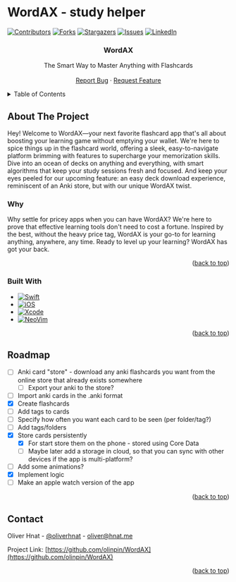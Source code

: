 # WordAX - study helper

[![Contributors][contributors-shield]][contributors-url]
[![Forks][forks-shield]][forks-url]
[![Stargazers][stars-shield]][stars-url]
[![Issues][issues-shield]][issues-url]
[![LinkedIn][linkedin-shield]][linkedin-url]

<h3 align="center">WordAX</h3>

  <p align="center">
    The Smart Way to Master Anything with Flashcards
    <br />
    <br />
    <a href="https://github.com/olinpin/WordAX/issues/new?labels=bug&template=bug-report---.md">Report Bug</a>
    ·
    <a href="https://github.com/olinpin/WordAX/issues/new?labels=enhancement&template=feature-request---.md">Request Feature</a>
  </p>
</div>


<!-- TABLE OF CONTENTS -->
<details>
  <summary>Table of Contents</summary>
  <ol>
    <li>
      <a href="#about-the-project">About The Project</a>
      <ul>
        <li><a href="#built-with">Built With</a></li>
      </ul>
    </li>
    <li><a href="#roadmap">Roadmap</a></li>
    <li><a href="#contact">Contact</a></li>
  </ol>
</details>

## About The Project
Hey! Welcome to WordAX—your next favorite flashcard app that's all about boosting your learning game without emptying your wallet. We're here to spice things up in the flashcard world, offering a sleek, easy-to-navigate platform brimming with features to supercharge your memorization skills. Dive into an ocean of decks on anything and everything, with smart algorithms that keep your study sessions fresh and focused. And keep your eyes peeled for our upcoming feature: an easy deck download experience, reminiscent of an Anki store, but with our unique WordAX twist.

### Why
Why settle for pricey apps when you can have WordAX? We're here to prove that effective learning tools don't need to cost a fortune. Inspired by the best, without the heavy price tag, WordAX is your go-to for learning anything, anywhere, any time. Ready to level up your learning? WordAX has got your back.



<p align="right">(<a href="#readme-top">back to top</a>)</p>


### Built With
* [![Swift][Swift]][Swift-url]
* [![iOS][iOS]][iOS-url]
* [![Xcode][Xcode]][Xcode-url]
* [![NeoVim][NeoVim]][NeoVim-url]

<p align="right">(<a href="#readme-top">back to top</a>)</p>


## Roadmap
- [ ] Anki card "store" - download any anki flashcards you want from the online store that already exists somewhere
    - [ ] Export your anki to the store?
- [ ] Import anki cards in the .anki format
- [x] Create flashcards
- [ ] Add tags to cards
- [ ] Specify how often you want each card to be seen (per folder/tag?)
- [ ] Add tags/folders
- [x] Store cards persistently
	- [x] For start store them on the phone - stored using Core Data
	- [ ] Maybe later add a storage in cloud, so that you can sync with other devices if the app is multi-platform?
- [ ] Add some animations?
- [x] Implement logic
- [ ] Make an apple watch version of the app

<p align="right">(<a href="#readme-top">back to top</a>)</p>


## Contact

Oliver Hnat - [@oliverhnat](https://twitter.com/oliverhnat) - oliver@hnat.me

Project Link: [https://github.com/olinpin/WordAX](https://github.com/olinpin/WordAX)

<p align="right">(<a href="#readme-top">back to top</a>)</p>

<!-- MARKDOWN LINKS -->
[contributors-shield]: https://img.shields.io/github/contributors/olinpin/WordAX.svg?style=for-the-badge
[contributors-url]: https://github.com/olinpin/WordAX/graphs/contributors
[forks-shield]: https://img.shields.io/github/forks/olinpin/WordAX.svg?style=for-the-badge
[forks-url]: https://github.com/olinpin/WordAX/network/members
[stars-shield]: https://img.shields.io/github/stars/olinpin/WordAX.svg?style=for-the-badge
[stars-url]: https://github.com/olinpin/WordAX/stargazers
[issues-shield]: https://img.shields.io/github/issues/olinpin/WordAX.svg?style=for-the-badge
[issues-url]: https://github.com/olinpin/WordAX/issues
[linkedin-shield]: https://img.shields.io/badge/-LinkedIn-black.svg?style=for-the-badge&logo=linkedin&colorB=555
[linkedin-url]: https://linkedin.com/in/oliver-hnat-71ab9a1b3/
[Swift]: https://img.shields.io/badge/swift-F54A2A?style=for-the-badge&logo=swift&logoColor=white
[Swift-url]: https://www.swift.org/
[iOS]: https://img.shields.io/badge/iOS-000000?style=for-the-badge&logo=ios&logoColor=white
[iOS-url]: https://www.apple.com/ios
[xCode]: https://img.shields.io/badge/Xcode-007ACC?style=for-the-badge&logo=Xcode&logoColor=white
[xCode-url]: https://developer.apple.com/xcode/
[NeoVim]: https://img.shields.io/badge/NeoVim-%2357A143.svg?&style=for-the-badge&logo=neovim&logoColor=white
[NeoVim-url]: https://neovim.io/

